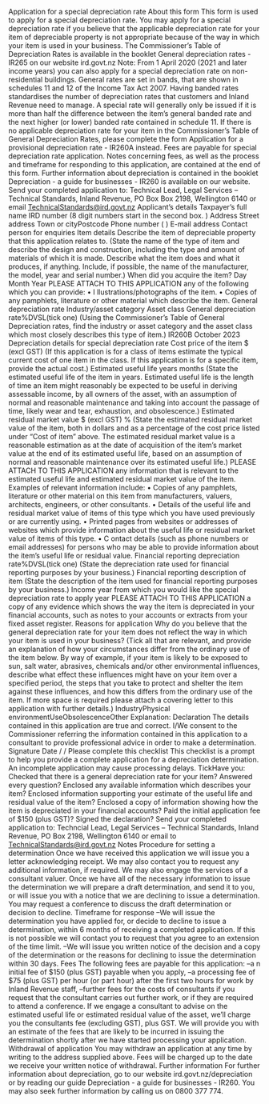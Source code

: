 Application for a special depreciation rate About this form This form is used to apply for a special depreciation rate. You may apply for a special depreciation rate if you believe that the applicable depreciation rate for your item of depreciable property is not appropriate because of the way in which your item is used in your business. The Commissioner’s Table of Depreciation Rates is available in the booklet General depreciation rates - IR265 on our website ird.govt.nz Note: From 1 April 2020 (2021 and later income years) you can also apply for a special depreciation rate on non-residential buildings. General rates are set in bands, that are shown in schedules 11 and 12 of the Income Tax Act 2007. Having banded rates standardises the number of depreciation rates that customers and Inland Revenue need to manage. A special rate will generally only be issued if it is more than half the difference between the item’s general banded rate and the next higher (or lower) banded rate contained in schedule 11. If there is no applicable depreciation rate for your item in the Commissioner’s Table of General Depreciation Rates, please complete the form Application for a provisional depreciation rate - IR260A instead. Fees are payable for special depreciation rate application. Notes concerning fees, as well as the process and timeframe for responding to this application, are contained at the end of this form. Further information about depreciation is contained in the booklet Depreciation - a guide for businesses - IR260 is available on our website. Send your completed application to: Technical Lead, Legal Services – Technical Standards, Inland Revenue, PO Box Box 2198, Wellington 6140 or email TechnicalStandards@ird.govt.nz Applicant’s details Taxpayer’s full name IRD number (8 digit numbers start in the second box. ) Address Street address Town or cityPostcode Phone number ( ) E-mail address Contact person for enquiries Item details Describe the item of depreciable property that this application relates to. (State the name of the type of item and describe the design and construction, including the type and amount of materials of which it is made. Describe what the item does and what it produces, if anything. Include, if possible, the name of the manufacturer, the model, year and serial number.) When did you acquire the item? Day Month Year PLEASE ATTACH TO THIS APPLICATION any of the following which you can provide: • I llustrations/photographs of the item. • Copies of any pamphlets, literature or other material which describe the item. General depreciation rate Industry/asset category Asset class General depreciation rate%DVSL(tick one) (Using the Commissioner’s Table of General Depreciation rates, find the industry or asset category and the asset class which most closely describes this type of item.) IR260B October 2023 Depreciation details for special depreciation rate Cost price of the item $ (excl GST) (If this application is for a class of items estimate the typical current cost of one item in the class. If this application is for a specific item, provide the actual cost.) Estimated useful life years months (State the estimated useful life of the item in years. Estimated useful life is the length of time an item might reasonably be expected to be useful in deriving assessable income, by all owners of the asset, with an assumption of normal and reasonable maintenance and taking into account the passage of time, likely wear and tear, exhaustion, and obsolescence.) Estimated residual market value $ (excl GST) % (State the estimated residual market value of the item, both in dollars and as a percentage of the cost price listed under “Cost of item” above. The estimated residual market value is a reasonable estimation as at the date of acquisition of the item’s market value at the end of its estimated useful life, based on an assumption of normal and reasonable maintenance over its estimated useful life.) PLEASE ATTACH TO THIS APPLICATION any information that is relevant to the estimated useful life and estimated residual market value of the item. Examples of relevant information include: • Copies of any pamphlets, literature or other material on this item from manufacturers, valuers, architects, engineers, or other consultants. • Details of the useful life and residual market value of items of this type which you have used previously or are currently using. • Printed pages from websites or addresses of websites which provide information about the useful life or residual market value of items of this type. • C ontact details (such as phone numbers or email addresses) for persons who may be able to provide information about the item’s useful life or residual value. Financial reporting depreciation rate%DVSL(tick one) (State the depreciation rate used for financial reporting purposes by your business.) Financial reporting description of item (State the description of the item used for financial reporting purposes by your business.) Income year from which you would like the special depreciation rate to apply year PLEASE ATTACH TO THIS APPLICATION a copy of any evidence which shows the way the item is depreciated in your financial accounts, such as notes to your accounts or extracts from your fixed asset register. Reasons for application Why do you believe that the general depreciation rate for your item does not reflect the way in which your item is used in your business? (Tick all that are relevant, and provide an explanation of how your circumstances differ from the ordinary use of the item below. By way of example, if your item is likely to be exposed to sun, salt water, abrasives, chemicals and/or other environmental influences, describe what effect these influences might have on your item over a specified period, the steps that you take to protect and shelter the item against these influences, and how this differs from the ordinary use of the item. If more space is required please attach a covering letter to this application with further details.) IndustryPhysical environmentUseObsolescenceOther Explanation: Declaration The details contained in this application are true and correct. I/We consent to the Commissioner referring the information contained in this application to a consultant to provide professional advice in order to make a determination. Signature Date / / Please complete this checklist This checklist is a prompt to help you provide a complete application for a depreciation determination. An incomplete application may cause processing delays. TickHave you: Checked that there is a general depreciation rate for your item? Answered every question? Enclosed any available information which describes your item? Enclosed information supporting your estimate of the useful life and residual value of the item? Enclosed a copy of information showing how the item is depreciated in your financial accounts? Paid the initial application fee of $150 (plus GST)? Signed the declaration? Send your completed application to: Techncial Lead, Legal Services – Technical Standards, Inland Revenue, PO Box 2198, Wellington 6140 or email to TechnicalStandards@ird.govt.nz Notes Procedure for setting a determination Once we have received this application we will issue you a letter acknowledging receipt. We may also contact you to request any additional information, if required. We may also engage the services of a consultant valuer. Once we have all of the necessary information to issue the determination we will prepare a draft determination, and send it to you, or will issue you with a notice that we are declining to issue a determination. You may request a conference to discuss the draft determination or decision to decline. Timeframe for response –We will issue the determination you have applied for, or decide to decline to issue a determination, within 6 months of receiving a completed application. If this is not possible we will contact you to request that you agree to an extension of the time limit. –We will issue you written notice of the decision and a copy of the determination or the reasons for declining to issue the determination within 30 days. Fees The following fees are payable for this application: –a n initial fee of $150 (plus GST) payable when you apply, –a processing fee of $75 (plus GST) per hour (or part hour) after the first two hours for work by Inland Revenue staff, –further fees for the costs of consultants if you request that the consultant carries out further work, or if they are required to attend a conference. If we engage a consultant to advise on the estimated useful life or estimated residual value of the asset, we’ll charge you the consultants fee (excluding GST), plus GST. We will provide you with an estimate of the fees that are likely to be incurred in issuing the determination shortly after we have started processing your application. Withdrawal of application You may withdraw an application at any time by writing to the address supplied above. Fees will be charged up to the date we receive your written notice of withdrawal. Further information For further information about depreciation, go to our website ird.govt.nz/depreciation or by reading our guide Depreciation - a guide for businesses - IR260. You may also seek further information by calling us on 0800 377 774.